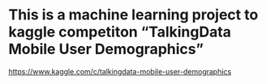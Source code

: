 # This is a machine learning project to kaggle competiton “TalkingData Mobile User Demographics” <br>
https://www.kaggle.com/c/talkingdata-mobile-user-demographics
